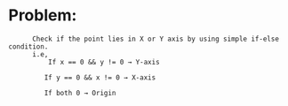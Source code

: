 # Problem:
          Check if the point lies in X or Y axis by using simple if-else condition.
          i.e,
              If x == 0 && y != 0 → Y-axis

             If y == 0 && x != 0 → X-axis

             If both 0 → Origin